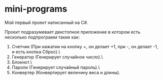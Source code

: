 # mini-programs
Мой первый проект написанный на C#.

Проект подразумевает декстопное приложение в котором есть несколько подпрограмм такие как:
1. Счетчик (При нажатии на кнопку +, он делает +1, при -, он делает -1, и есть кнопка Сброс).\
2. Генератор (Генерирует случайное число).\
3. Блокнот.\
4. Пароли (Генерирует случайный пароль).\
5. Конвертер (Конвертирует величину веса и длины).
